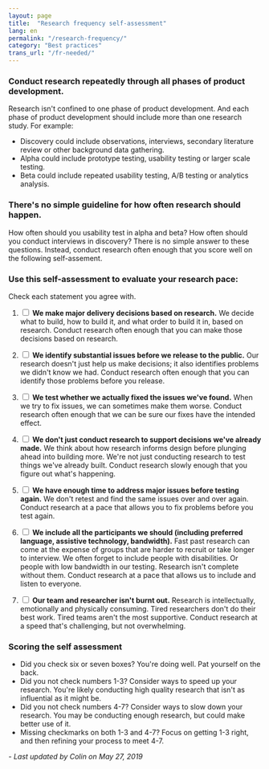 ```yaml
---
layout: page
title:  "Research frequency self-assessment"
lang: en
permalink: "/research-frequency/"
category: "Best practices"
trans_url: "/fr-needed/"
---
```

### Conduct research repeatedly through all phases of product development.
Research isn't confined to one phase of product development. And each phase of product development should include more than one research study. For example:
* Discovery could include observations, interviews, secondary literature review or other background data gathering.
* Alpha could include prototype testing, usability testing or larger scale testing.
* Beta could include repeated usability testing, A/B testing or analytics analysis.

### There's no simple guideline for how often research should happen.
How often should you usability test in alpha and beta? How often should you conduct interviews in discovery? There is no simple answer to these questions. Instead, conduct research often enough that you score well on the following self-assement.

### Use this self-assessment to evaluate your research pace:

Check each statement you agree with.

1. <input type="checkbox"> **We make major delivery decisions based on research.** We decide what to build, how to build it, and what order to build it in, based on research. Conduct research often enough that you can make those decisions based on research.

2. <input type="checkbox">  **We identify substantial issues before we release to the public.** Our research doesn't just help us make decisions; it also identifies problems we didn't know we had. Conduct research often enough that you can identify those problems before you release.

3. <input type="checkbox">  **We test whether we actually fixed the issues we've found.** When we try to fix issues, we can sometimes make them worse. Conduct research often enough that we can be sure our fixes have the intended effect.

4. <input type="checkbox">  **We don't just conduct research to support decisions we've already made.** We think about how research informs design before plunging ahead into building more. We're not just conducting research to test things we've already built. Conduct research slowly enough that you figure out what's happening.  

5. <input type="checkbox">  **We have enough time to address major issues before testing again.** We don't retest and find the same issues over and over again. Conduct research at a pace that allows you to fix problems before you test again.

6. <input type="checkbox">  **We include all the participants we should (including preferred language, assistive technology, bandwidth).** Fast past research can come at the expense of groups that are harder to recruit or take longer to interview. We often forget to include people with disabilities. Or people with low bandwidth in our testing. Research isn't complete without them. Conduct research at a pace that allows us to include and listen to everyone.

7. <input type="checkbox">  **Our team and researcher isn't burnt out.** Research is intellectually, emotionally and physically consuming. Tired researchers don't do their best work. Tired teams aren't the most supportive. Conduct research at a speed that's challenging, but not overwhelming.

### Scoring the self assessment
* Did you check six or seven boxes? You're doing well. Pat yourself on the back.
* Did you not check numbers 1-3? Consider ways to speed up your research. You're likely conducting high quality research that isn't as influential as it might be.
* Did you not check numbers 4-7? Consider ways to slow down your research. You may be conducting enough research, but could make better use of it.
* Missing checkmarks on both 1-3 and 4-7? Focus on getting 1-3 right, and then refining your process to meet 4-7.

_- Last updated by Colin on May 27, 2019_
